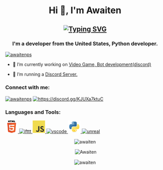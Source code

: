 <h1 align="center">Hi 👋, I'm Awaiten</h1>
<h2 align="center"><a href="https://git.io/typing-svg"><img src="https://readme-typing-svg.demolab.com?font=Source+Serif+4&pause=1000&color=AE44F7&background=60FF6400&center=true&width=435&lines=Discord+Bot+Developer+%7C+Python;https%3A%2F%2Fdiscord.gg%2F4BWz8mZq9A" alt="Typing SVG" /></a> </h2>
<h3 align="center">I'm a developer from the United States, Python developer.</h3>

<p align="left"> <a href="https://twitter.com/awaitenps" target="blank"><img src="https://img.shields.io/twitter/follow/awaitenps?logo=twitter&style=for-the-badge" alt="awaitenps" /></a> </p>

- 🔭 I’m currently working on [Video Game, Bot development(discord)](https://discord.gg/KJUXa7ktuC)

- 🤝 I’m running a [Discord Server.](https://discord.gg/KJUXa7ktuC)

<h3 align="left">Connect with me:</h3>
<p align="left">
<a href="https://twitter.com/awaitenps" target="blank"><img align="center" src="https://raw.githubusercontent.com/rahuldkjain/github-profile-readme-generator/master/src/images/icons/Social/twitter.svg" alt="awaitenps" height="30" width="40" /></a>
<a href="https://discord.gg/https://discord.gg/KJUXa7ktuC" target="blank"><img align="center" src="https://raw.githubusercontent.com/rahuldkjain/github-profile-readme-generator/master/src/images/icons/Social/discord.svg" alt="https://discord.gg/KJUXa7ktuC" height="30" width="40" /></a>
</p>

<h3 align="left">Languages and Tools:</h3>
<p align="left"> <a href="https://www.w3.org/html/" target="_blank" rel="noreferrer"> <img src="https://raw.githubusercontent.com/devicons/devicon/master/icons/html5/html5-original-wordmark.svg" alt="html5" width="40" height="40"/> </a> <a href="https://ifttt.com/" target="_blank" rel="noreferrer"> <img src="https://www.vectorlogo.zone/logos/ifttt/ifttt-ar21.svg" alt="ifttt" width="40" height="40"/> </a> <a href="https://developer.mozilla.org/en-US/docs/Web/JavaScript" target="_blank" rel="noreferrer"> <img src="https://raw.githubusercontent.com/devicons/devicon/master/icons/javascript/javascript-original.svg" alt="javascript" width="40" height="40"/> </a> <a href="https://code.visualstudio.com/" target="_blank" rel="noreferrer"> <img src="https://cdn.jsdelivr.net/gh/devicons/devicon/icons/vscode/vscode-original.svg" alt="vscode" width="40" height="40" /> </a> <a href="https://www.python.org" target="_blank" rel="noreferrer"> <img src="https://raw.githubusercontent.com/devicons/devicon/master/icons/python/python-original.svg" alt="python" width="40" height="40"/> </a> <a href="https://unrealengine.com/" target="_blank" rel="noreferrer"> <img src="https://raw.githubusercontent.com/kenangundogan/fontisto/036b7eca71aab1bef8e6a0518f7329f13ed62f6b/icons/svg/brand/unreal-engine.svg" alt="unreal" width="40" height="40"/> </a> </p>
<p>
  <p align="center"><img align="center" src="https://github-readme-stats.vercel.app/api/top-langs?username=Awaiten&langs_count=8&show_icons=true&locale=en&layout=compact"            alt="awaiten" /></p>

  <p align="center">&nbsp;<img align="center" src="https://github-readme-stats.vercel.app/api?username=Awaiten&show_icons=true&locale=en" alt="Awaiten" /></p>

  <p align="center"><img align="center" src="https://github-readme-streak-stats.herokuapp.com/?user=Awaiten&" alt="awaiten" /></p>
</p>
